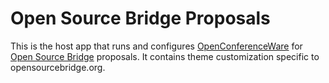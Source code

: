 # Open Source Bridge Proposals

This is the host app that runs and configures [OpenConferenceWare](http://openconferenceware.org/) for [Open Source Bridge](http://opensourcebridge.org) proposals. It contains theme customization specific to opensourcebridge.org. 